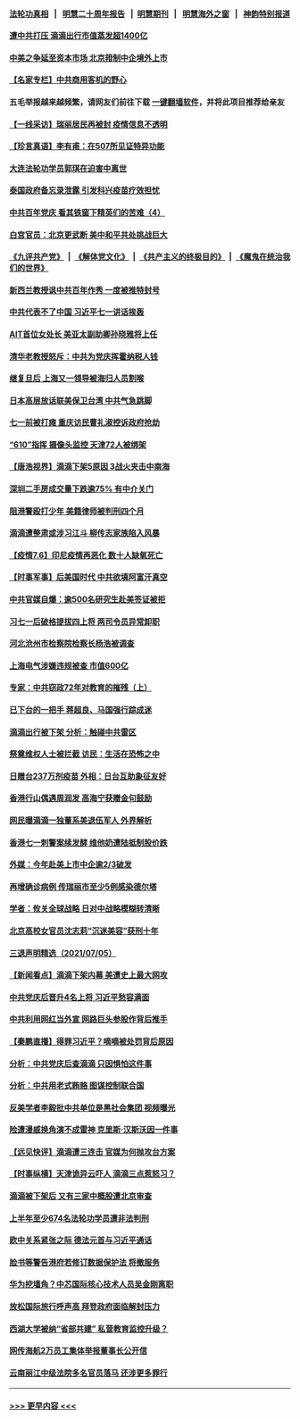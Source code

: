 #### [法轮功真相](https://github.com/gfw-breaker/truth/blob/master/README.md?t=0) &nbsp;&nbsp;|&nbsp;&nbsp; [明慧二十周年报告](https://github.com/gfw-breaker/mh-reports/blob/master/README.md?t=0) &nbsp;&nbsp;|&nbsp;&nbsp;[明慧期刊](https://github.com/gfw-breaker/mh-qikan) &nbsp;&nbsp;|&nbsp;&nbsp; [明慧海外之窗](https://github.com/gfw-breaker/mh-news/blob/master/README.md?t=0) &nbsp;&nbsp;|&nbsp;&nbsp; [神韵特别报道](https://github.com/gfw-breaker/mh-news/blob/master/shenyun.md?t=0)
#### [遭中共打压 滴滴出行市值蒸发超1400亿](../pages/nsc413/n13072075.md?t=07070451) 
#### [中美之争延至资本市场 北京箝制中企境外上市](../pages/nsc413/n13072271.md?t=07070451) 
#### [【名家专栏】中共商用客机的野心](../pages/nsc413/n13071673.md?t=07070451) 
#### 五毛举报越来越频繁，请网友们前往下载 [一键翻墙软件](https://github.com/gfw-breaker/ssr-accounts)，并将此项目推荐给亲友
#### [【一线采访】瑞丽居民再被封 疫情信息不透明](../pages/nsc413/n13071978.md?t=07070451) 
#### [【珍言真语】李有甫：在507所见证特异功能](../pages/nsc413/n13071988.md?t=07070451) 
#### [大连法轮功学员郭琪在迫害中离世](../pages/nsc413/n13068800.md?t=07070451) 
#### [泰国政府备忘录泄露 引发科兴疫苗疗效担忧](../pages/nsc413/n13071982.md?t=07070451) 
#### [中共百年党庆 看其铁窗下精英们的苦难（4）](../pages/nsc413/n13071329.md?t=07070451) 
#### [白宫官员：北京更武断 美中和平共处挑战巨大](../pages/nsc413/n13071990.md?t=07070451) 
#### [《九评共产党》](https://github.com/begood0513/9ping.md/blob/master/README.md) &nbsp;|&nbsp; [《解体党文化》](../../../../jtdwh.md/blob/master/README.md)  &nbsp;|&nbsp; [《共产主义的终极目的》](../../../../gczydzjmd.md/blob/master/README.md) &nbsp;|&nbsp; [《魔鬼在统治我们的世界》](../../../../mgztzwmdsj.md/blob/master/README.md) 
#### [新西兰教授讽中共百年作秀 一度被推特封号](../pages/nsc413/n13072054.md?t=07070451) 
#### [中共代表不了中国 习近平七一讲话挨轰](../pages/nsc413/n13071635.md?t=07070451) 
#### [AIT首位女处长 美亚太副助卿孙晓雅将上任](../pages/nsc413/n13071766.md?t=07070451) 
#### [清华老教授怒斥：中共为党庆挥霍纳税人钱](../pages/nsc413/n13071430.md?t=07070451) 
#### [继复旦后 上海又一领导被海归人员割喉](../pages/nsc413/n13071787.md?t=07070451) 
#### [日本高层放话联美保卫台湾 中共气急跳脚](../pages/nsc413/n13071775.md?t=07070451) 
#### [七一前被打瘫 重庆访民曹礼淑控诉政府抢劫](../pages/nsc413/n13070844.md?t=07070451) 
#### [“610”指挥 摄像头监控 天津72人被绑架](../pages/nsc413/n13069798.md?t=07070451) 
#### [【唐浩视界】滴滴下架5原因 3战火夹击中南海](../pages/nsc413/n13071502.md?t=07070451) 
#### [深圳二手房成交量下跌逾75% 有中介关门](../pages/nsc413/n13071090.md?t=07070451) 
#### [阻港警殴打少年 美籍律师被判刑四个月](../pages/nsc413/n13071695.md?t=07070451) 
#### [滴滴遭整肃或涉习江斗 柳传志家族陷入风暴](../pages/nsc413/n13070937.md?t=07070451) 
#### [【疫情7.6】印尼疫情再恶化 数十人缺氧死亡](../pages/nsc413/n13071110.md?t=07070451) 
#### [【时事军事】后美国时代 中共欲填阿富汗真空](../pages/nsc413/n13071362.md?t=07070451) 
#### [中共官媒自爆：逾500名研究生赴美签证被拒](../pages/nsc413/n13071239.md?t=07070451) 
#### [习七一后破格提拔四上将 两司令员异常卸职](../pages/nsc413/n13071237.md?t=07070451) 
#### [河北沧州市检察院检察长杨浩被调查](../pages/nsc413/n13071098.md?t=07070451) 
#### [上海电气涉嫌违规被查 市值600亿](../pages/nsc413/n13070545.md?t=07070451) 
#### [专家：中共窃政72年对教育的摧残（上）](../pages/nsc413/n13070711.md?t=07070451) 
#### [已下台的一把手 蒋超良、马国强行踪成迷](../pages/nsc413/n13070752.md?t=07070451) 
#### [滴滴出行被下架 分析：触碰中共雷区](../pages/nsc413/n13070654.md?t=07070451) 
#### [祭奠维权人士被拦截 访民：生活在恐怖之中](../pages/nsc413/n13070729.md?t=07070451) 
#### [日赠台237万剂疫苗 外相：日台互助象征友好](../pages/nsc413/n13070768.md?t=07070451) 
#### [香港行山偶遇周润发 高海宁获赠金句鼓励](../pages/nsc413/n13070088.md?t=07070451) 
#### [网民曝滴滴一独董系美退伍军人 外界解析](../pages/nsc413/n13070412.md?t=07070451) 
#### [香港七一刺警案续发酵 维他奶遭陆抵制股价跌](../pages/nsc413/n13070165.md?t=07070451) 
#### [外媒：今年赴美上市中企逾2/3破发](../pages/nsc413/n13070252.md?t=07070451) 
#### [再增确诊病例 传瑞丽市至少5例感染德尔塔](../pages/nsc413/n13070458.md?t=07070451) 
#### [学者：攸关全球战略 日对中战略模糊转清晰](../pages/nsc413/n13070407.md?t=07070451) 
#### [北京高校女官员沈志莉“沉迷美容”获刑十年](../pages/nsc413/n13070385.md?t=07070451) 
#### [三退声明精选（2021/07/05）](../pages/nsc413/n13070468.md?t=07070451) 
#### [【新闻看点】滴滴下架内幕 美遭史上最大网攻](../pages/nsc413/n13069966.md?t=07070451) 
#### [中共党庆后晋升4名上将 习近平愁容满面](../pages/nsc413/n13070189.md?t=07070451) 
#### [中共利用网红当外宣 网路巨头参股作背后推手](../pages/nsc413/n13070045.md?t=07070451) 
#### [【秦鹏直播】得罪习近平？嘀嘀被处罚背后原因](../pages/nsc413/n13069932.md?t=07070451) 
#### [分析：中共党庆后查滴滴 只因惧怕这件事](../pages/nsc413/n13070198.md?t=07070451) 
#### [分析：中共用老式贿赂 图谋控制联合国](../pages/nsc413/n13064205.md?t=07070451) 
#### [反美学者李毅批中共单位是黑社会集团 视频曝光](../pages/nsc413/n13069743.md?t=07070451) 
#### [险遭漫威换角演不成雷神 克里斯‧汉斯沃因一件事](../pages/nsc413/n13069825.md?t=07070451) 
#### [【远见快评】滴滴遭三连击 官媒为何抛攻台方案](../pages/nsc413/n13069784.md?t=07070451) 
#### [【时事纵横】天津诡异云吓人 滴滴三点惹怒习？](../pages/nsc413/n13069899.md?t=07070451) 
#### [滴滴被下架后 又有三家中概股遭北京审查](../pages/nsc413/n13069184.md?t=07070451) 
#### [上半年至少674名法轮功学员遭非法判刑](../pages/nsc413/n13069232.md?t=07070451) 
#### [欧中关系紧张之际 德法元首与习近平通话](../pages/nsc413/n13069345.md?t=07070451) 
#### [脸书等警告港府若修订数据保护法 将撤服务](../pages/nsc413/n13069603.md?t=07070451) 
#### [华为挖墙角？中芯国际核心技术人员吴金刚离职](../pages/nsc413/n13069146.md?t=07070451) 
#### [放松国际旅行呼声高 拜登政府面临解封压力](../pages/nsc413/n13069503.md?t=07070451) 
#### [西湖大学被纳“省部共建” 私营教育监控升级？](../pages/nsc413/n13069227.md?t=07070451) 
#### [网传海航2万员工集体举报董事长公开信](../pages/nsc413/n13069281.md?t=07070451) 
#### [云南丽江中级法院多名官员落马 还涉更多罪行](../pages/nsc413/n13066824.md?t=07070451) 

----
#### [ >>> 更早内容 <<< ](../indexes/nsc413-earlier.md)
